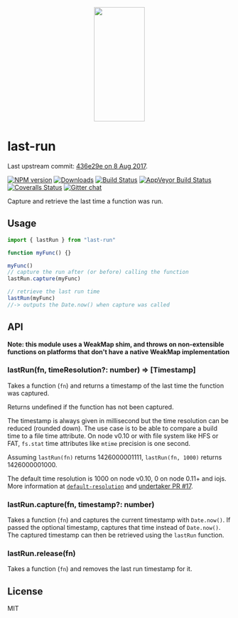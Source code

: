 <p align="center">
  <a href="http://gulpjs.com">
    <img height="257" width="114" src="https://raw.githubusercontent.com/gulpjs/artwork/master/gulp-2x.png">
  </a>
</p>

# last-run

Last upstream commit: [436e29e on 8 Aug 2017](https://github.com/gulpjs/last-run/commit/436e29ea837f67d2e0a574e553a8d2cc534dd5cf).

[![NPM version][npm-image]][npm-url] [![Downloads][downloads-image]][npm-url] [![Build Status][travis-image]][travis-url] [![AppVeyor Build Status][appveyor-image]][appveyor-url] [![Coveralls Status][coveralls-image]][coveralls-url] [![Gitter chat][gitter-image]][gitter-url]

Capture and retrieve the last time a function was run.

## Usage

```js
import { lastRun } from "last-run"

function myFunc() {}

myFunc()
// capture the run after (or before) calling the function
lastRun.capture(myFunc)

// retrieve the last run time
lastRun(myFunc)
//-> outputs the Date.now() when capture was called
```

## API

**Note: this module uses a WeakMap shim, and throws on non-extensible functions on platforms that
don't have a native WeakMap implementation**

### lastRun(fn, timeResolution?: number) => [Timestamp]

Takes a function (`fn`) and returns a timestamp of the last time the function was captured.

Returns undefined if the function has not been captured.

The timestamp is always given in millisecond but the time resolution can be reduced (rounded down).
The use case is to be able to compare a build time to a file time attribute.
On node v0.10 or with file system like HFS or FAT, `fs.stat` time attributes like `mtime` precision is one second.

Assuming `lastRun(fn)` returns 1426000001111, `lastRun(fn, 1000)` returns 1426000001000.

The default time resolution is 1000 on node v0.10, 0 on node 0.11+ and iojs.
More information at [`default-resolution`][default-resolution] and
[undertaker PR #17][undertaker-17].

### lastRun.capture(fn, timestamp?: number)

Takes a function (`fn`) and captures the current timestamp with `Date.now()`.
If passed the optional timestamp, captures that time instead of `Date.now()`.
The captured timestamp can then be retrieved using the `lastRun` function.

### lastRun.release(fn)

Takes a function (`fn`) and removes the last run timestamp for it.

## License

MIT

[default-resolution]: https://github.com/gulpjs/default-resolution
[undertaker-17]: https://github.com/gulpjs/undertaker/pull/17#issuecomment-82374512
[downloads-image]: http://img.shields.io/npm/dm/last-run.svg
[npm-url]: https://www.npmjs.com/package/last-run
[npm-image]: http://img.shields.io/npm/v/last-run.svg
[travis-url]: https://travis-ci.org/gulpjs/last-run
[travis-image]: http://img.shields.io/travis/gulpjs/last-run.svg?label=travis-ci
[appveyor-url]: https://ci.appveyor.com/project/gulpjs/last-run
[appveyor-image]: https://img.shields.io/appveyor/ci/gulpjs/last-run.svg?label=appveyor
[coveralls-url]: https://coveralls.io/r/gulpjs/last-run
[coveralls-image]: http://img.shields.io/coveralls/gulpjs/last-run/master.svg
[gitter-url]: https://gitter.im/gulpjs/gulp
[gitter-image]: https://badges.gitter.im/gulpjs/gulp.svg
